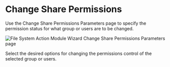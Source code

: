 # Change Share Permissions

Use the Change Share Permissions Parameters page to specify the permission status for what group or
users are to be changed.

![File System Action Module Wizard Change Share Permissions Parameters page](/img/product_docs/accessanalyzer/11.6/admin/action/filesystem/parameters/changesharepermissions.webp)

Select the desired options for changing the permissions control of the selected group or users.
